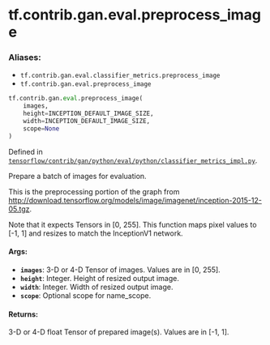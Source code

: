 <div itemscope itemtype="http://developers.google.com/ReferenceObject">
<meta itemprop="name" content="tf.contrib.gan.eval.preprocess_image" />
<meta itemprop="path" content="Stable" />
</div>

# tf.contrib.gan.eval.preprocess_image

### Aliases:

* `tf.contrib.gan.eval.classifier_metrics.preprocess_image`
* `tf.contrib.gan.eval.preprocess_image`

``` python
tf.contrib.gan.eval.preprocess_image(
    images,
    height=INCEPTION_DEFAULT_IMAGE_SIZE,
    width=INCEPTION_DEFAULT_IMAGE_SIZE,
    scope=None
)
```



Defined in [`tensorflow/contrib/gan/python/eval/python/classifier_metrics_impl.py`](https://www.tensorflow.org/code/tensorflow/contrib/gan/python/eval/python/classifier_metrics_impl.py).

Prepare a batch of images for evaluation.

This is the preprocessing portion of the graph from
http://download.tensorflow.org/models/image/imagenet/inception-2015-12-05.tgz.

Note that it expects Tensors in [0, 255]. This function maps pixel values to
[-1, 1] and resizes to match the InceptionV1 network.

#### Args:

* <b>`images`</b>: 3-D or 4-D Tensor of images. Values are in [0, 255].
* <b>`height`</b>: Integer. Height of resized output image.
* <b>`width`</b>: Integer. Width of resized output image.
* <b>`scope`</b>: Optional scope for name_scope.


#### Returns:

3-D or 4-D float Tensor of prepared image(s). Values are in [-1, 1].
